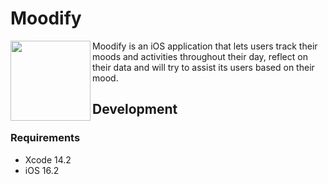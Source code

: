 # Moodify

<img src="[https://postimg.cc/Lhc4pTCh](https://i.postimg.cc/rFmD5Z5G/image.png](https://i.postimg.cc/rFmD5Z5G/image.png)" align="left" width=128 height=128> Moodify is an iOS application that lets users track their moods and activities throughout their day, reflect on their data and will try to assist its users based on their mood.

## Development

### Requirements

- Xcode 14.2
- iOS 16.2
